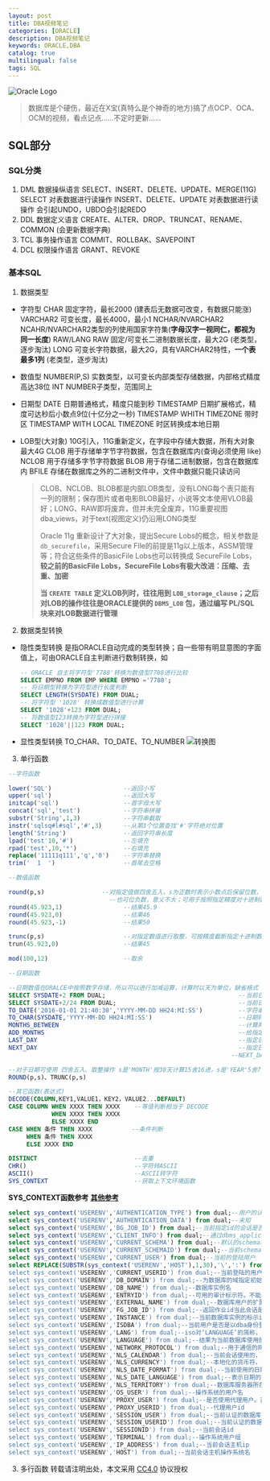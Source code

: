 ```yaml
---
layout: post
title: DBA视频笔记
categories: [ORACLE]
description: DBA视频笔记
keywords: ORACLE,DBA
catalog: true
multilingual: false
tags: SQL
---
```


![Oracle Logo](https://mritd.b0.upaiyun.com/markdown/hexo_oracledatabase_log.png)

> 数据库是个硬伤，最近在X宝(真特么是个神奇的地方)搞了点OCP、OCA、OCM的视频，看点记点......不定时更新......

<!--more-->

## SQL部分

### SQL分类

1. DML 数据操纵语言
  SELECT、INSERT、DELETE、UPDATE、MERGE(11G)
  SELECT 对表数据进行读操作
  INSERT、DELETE、UPDATE 对表数据进行读操作 会引起UNDO，UBDO会引起REDO
2. DDL 数据定义语言
  CREATE、ALTER、DROP、TRUNCAT、RENAME、COMMON (会更新数据字典)
3. TCL 事务操作语言
  COMMIT、ROLLBAK、SAVEPOINT
4. DCL 权限操作语言
  GRANT、REVOKE

### 基本SQL

1. 数据类型
  - 字符型
    CHAR                    固定字符，最长2000 (建表后无数据可改变，有数据只能涨)
    VARCHAR2                可变长度，最长4000，最小1
    NCHAR/NVARCHAR2         NCAHR/NVARCHAR2类型的列使用国家字符集(**字母汉字一视同仁，都视为同一长度**)
    RAW/LANG RAW            固定/可变长二进制数据长度，最大2G (老类型，逐步淘汰)
    LONG                    可变长字符数据，最大2G，具有VARCHAR2特性，**一个表最多1列** (老类型，逐步淘汰)

  - 数值型
    NUMBER(P,S)             实数类型，以可变长内部类型存储数据，内部格式精度高达38位
    INT                     NUMBER子类型，范围同上

  - 日期型
    DATE                    日期普通格式，精度只能到秒
    TIMESTAMP               日期扩展格式，精度可达秒后小数点9位(十亿分之一秒)
    TIMESTAMP WHITH TIMEZONE          带时区
    TIMESTAMP WITH LOCAL TIMEZONE     时区转换成本地日期

  - LOB型(大对象)
    10G引入，11G重新定义，在字段中存储大数据，所有大对象最大4G
    CLOB                    用于存储单字节字符数据，包含在数据库内(查询必须使用 like)
    NCLOB                   用于存储多字节字符数据
    BLOB                    用于存储二进制数据，包含在数据库内
    BFILE                   存储在数据库之外的二进制文件中，文件中数据只能只读访问
    > CLOB、NCLOB、BLOB都是内部LOB类型，没有LONG每个表只能有一列的限制；保存图片或者电影BLOB最好，小说等文本使用VLOB最好；LONG、RAW即将废弃，但并未完全废弃，11G重要视图dba_views，对于text(视图定义)仍沿用LONG类型
    >
    > Oracle 11g 重新设计了大对象，提出Secure Lobs的概念，相关参数是 `db_securefile`，采用Secure File的前提是11g以上版本，ASSM管理等；符合这些条件的BasicFile Lobs也可以转换成 SecureFile Lobs，**较之前的BasicFile Lobs，SecureFile Lobs有极大改进：压缩、去重、加密**
    >
    > **当 `CREATE TABLE` 定义LOB列时，往往用到 `LOB_storage_clause`；之后对LOB的操作往往是ORACLE提供的 `DBMS_LOB` 包，通过编写 PL/SQL 块来对LOB数据进行管理**

2. 数据类型转换
  - 隐性类型转换
    是指ORACLE自动完成的类型转换；自一些带有明显意图的字面值上，可由ORACLE自主判断进行数制转换，如
    ``` sql
    -- ORACLE 自主将字符型'7788'转换为数值型7788进行比较
    SELECT EMPNO FROM EMP WHERE EMPNO ='7788';
    -- 将日期型转换为字符型进行长度判断
    SELECT LENGTH(SYSDATE) FROM DUAL;
    -- 将字符型 '1028' 转换成数值型进行计算
    SELECT '1028'+123 FROM DUAL;
    -- 将数值型123转换为字符型进行拼接
    SELECT '1028'||123 FROM DUAL;
    ```
  - 显性类型转换
    TO\_CHAR、TO\_DATE、TO\_NUMBER
    ![转换图](https://mritd.b0.upaiyun.com/markdown/hexo_ORACLE_datacoversion.png)

3. 单行函数
  ``` sql
  --字符函数

  lower('SQL')                    --返回小写
  upper('sql')                    --返回大写
  initcap('sql')                  --首字母大写
  concat('sql','test')            --字符串拼接
  substr('String',1,3)            --字符串截取
  instr('sqlsq#l#sql','#',3)      --从第3个位置查找'#'字符绝对位置
  length('String')                --返回字符串长度
  lpad('test'10,'#')              --左填充
  rpad('test',10,'*')             --右填充
  replace('11111q111','q','0')    --字符串替换
  trim('  1  ')                   --首尾去空格

  --数值函数

  round(p,s)                --对指定值做四舍五入，s为正数时表示小数点后保留位数，
                              --也可位负数，意义不大；可用于按照指定精度对十进制数做四舍五入
  round(45.923,1)                 --结果45.9
  round(45.923,0)                 --结果46
  round(45.923,-1)                --结果50

  trunc(p,s)                      --对指定数值进行取整，可按精度截断指定十进制数
  trun(45.923,0)                  --结果45

  mod(100,12)                     --取余

  --日期函数

  --日期数值在ORALCE中按照数字存储，所以可以进行加减运算，计算时以天为单位，缺省格式 DD-MON-RR
  SELECT SYSDATE+2 FROM DUAL;                                     --当前日期+2天
  SELECT SYSDATE+2/24 FROM DUAL;                                  --当前日期+2小时
  TO_DATE('2016-01-01 21:40:30','YYYY-MM-DD HH24:MI:SS')          --字符串转日期
  TO_CHAR(SYSDATE,'YYYY-MM-DD HH24:MI:SS')                        --日期转字符串
  MONTHS_BETWEEN                                                  --计算两个日期之间相差月数
  ADD_MONTHS                                                      --给指定日期加月份
  LAST_DAY                                                        --指定日期月份最后一天
  NEXT_DAY                                                        --指定日期下一天 第二个参数为1~7，表示周日~周六
                                                                --NEXT_DAY(SYSDATE,7)  表示下一个星期六

  --对于日期可使用 四舍五入、取整操作 s是'MONTH'按30天计算15舍16进，s是'YEAR'5舍7如
ROUND(p,s)、TRUNC(p,s)     

  --其它函数(表达式)
  DECODE(COLUMN,KEY1,VALUE1，KEY2，VALUE2...DEFAULT)
  CASE COLUMN WHEN XXXX THEN XXXX    --等值判断相当于 DECODE
              WHEN XXXX THEN XXXX
              ELSE XXXX END
  CASE WHEN 条件 THEN XXXX           --条件判断
       WHEN 条件 THEN XXXX
       ELSE XXXX END

  DISTINCT                           --去重
  CHR()                              --字符转ASCII
  ASCII()                            --ASCII转字符
  SYS_CONTEXT                        --获取上下文环境函数

  ```
  **SYS_CONTEXT函数参考** **[其他参考](http://alany.blog.51cto.com/6125308/1418163)**
  ``` sql
  select sys_context('USERENV','AUTHENTICATION_TYPE') from dual;--用户的认证类型
  select sys_context('USERENV','AUTHENTICATION_DATA') from dual;--未知
  select sys_context('USERENV','BG_JOB_ID') from dual;--当前指定id的会话是否为oracle后台程序建立，不是则返回null
  select sys_context('USERENV','CLIENT_INFO') from dual;--通过dbms_application_info包可以存储高达64字节的用户会话信息
  select sys_context('USERENV','CURRENT_SCHEMA') from dual;--默认的schema将被当做当前的schema。当在当前会话中使用ALTER SESSION SET CURRENT_SCHEMA语句的时候，它的查询返回值将被改变
  select sys_context('USERENV','CURRENT_SCHEMAID') from dual;--当前schema的id
  select sys_context('USERENV','CURRENT_USER') from dual;--当前的登陆用户
  select REPLACE(SUBSTR(sys_context('USERENV','HOST'),1,30),'\',':') from dual;'--当前会话主机操作系统名
  select sys_context('USERENV','CURRENT_USERID') from dual;--当前登陆的用户的id
  select sys_context('USERENV','DB_DOMAIN') from dual;--为数据库的域指定初始化参数
  select sys_context('USERENV','DB_NAME') from dual;--数据库实例名
  select sys_context('USERENV','ENTRYID') from dual;--可用的审计标示符。不能再分布式sql语句中使用此选项。使用USERENV关键字必须置AUDIT_TRAIL的初始化参数为真。
  select sys_context('USERENV','EXTERNAL_NAME') from dual;--数据库用户的扩展名
  select sys_context('USERENV','FG_JOB_ID') from dual;--返回作业id当此会话是客户端进程创建。否则，返回null
  select sys_context('USERENV','INSTANCE') from dual;--当前数据库实例的标示id
  select sys_context('USERENV','ISDBA') from dual;--当前用户是否是以dba身份登录
  select sys_context('USERENV','LANG') from dual;--iso对‘LANGUAGE’的简称，查询的参数比“LANGUAGE”短
  select sys_context('USERENV','LANGUAGE') from dual;--结果为当前数据库使用的存储语言，跟上面查询意义一样
  select sys_context('USERENV','NETWORK_PROTOCOL') from dual;--用于通信的网络协议
  select sys_context('USERENV','NLS_CALENDAR') from dual;--当前会话使用的，格林尼治时间
  select sys_context('USERENV','NLS_CURRENCY') from dual;--本地化的货币符，如人民币为￥，美元符为$
  select sys_context('USERENV','NLS_DATE_FORMAT') from dual;--当前使用的日期格式，一般中国为dd-mon-rr
  select sys_context('USERENV','NLS_DATE_LANGUAGE') from dual;--表示日期的语言，如中文简体SIMPLIFIED CHINESE
  select sys_context('USERENV','NLS_TERRITORY') from dual;--数据库服务器所在区域，如中国CHINA
  select sys_context('USERENV','OS_USER') from dual;--操作系统的用户名
  select sys_context('USERENV','PROXY_USER') from dual;--是否使用代理用户。否返回null
  select sys_context('USERENV','PROXY_USERID') from dual;--代理用户id
  select sys_context('USERENV','SESSION_USER') from dual;--当前认证的数据库用户名
  select sys_context('USERENV','SESSION_USERID') from dual;--当前认证的数据库用户名id
  select sys_context('USERENV','SESSIONID') from dual;--当前会话id
  select sys_context('USERENV','TERMINAL') from dual;--操作系统用户组
  select sys_context('USERENV','IP_ADDRESS') from dual;--当前会话主机ip
  select sys_context('USERENV','HOST') from dual;--当前会话主机操作系统名
  ```
3. 多行函数
转载请注明出处，本文采用 [CC4.0](http://creativecommons.org/licenses/by-nc-nd/4.0/) 协议授权
